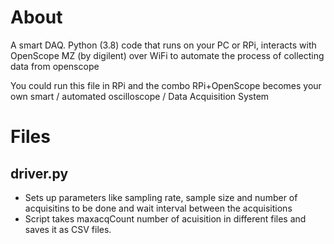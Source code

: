 # About
A smart DAQ. Python (3.8) code that runs on your PC or RPi, interacts with OpenScope MZ (by digilent) over WiFi to automate the process of collecting data from openscope

You could run this file in RPi and the combo RPi+OpenScope becomes your own smart / automated oscilloscope / Data Acquisition System

# Files
## driver.py 
* Sets up parameters like sampling rate, sample size and number of acquisitins to be done and wait interval between the acquisitions
* Script takes maxacqCount number of acuisition in different files and saves it as CSV files.

